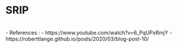 # SRIP
<br>
- References :
  - https://www.youtube.com/watch?v=6_PqUPxRmjY
  - https://roberttlange.github.io/posts/2020/03/blog-post-10/
